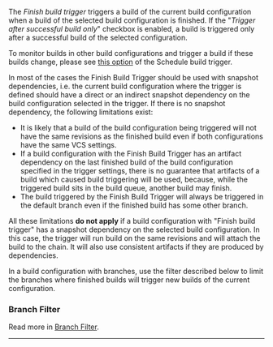 [//]: # (title: Configuring Finish Build Trigger)
[//]: # (auxiliary-id: Configuring Finish Build Trigger)

The _Finish build trigger_ triggers a build of the current build configuration when a build of the selected build configuration is finished. If the "_Trigger after successful build only_" checkbox is enabled, a build is triggered only after a successful build of the selected configuration.

To monitor builds in other build configurations and trigger a build if these builds change, please see [this option](configuring-schedule-triggers.md#Build+Changes) of the Schedule build trigger.

In most of the cases the Finish Build Trigger should be used with snapshot dependencies, i.e. the current build configuration where the trigger is defined should have a direct or an indirect snapshot dependency on the build configuration selected in the trigger. If there is no snapshot dependency, the following limitations exist:
* It is likely that a build of the build configuration being triggered will not have the same revisions as the finished build even if both configurations have the same VCS settings.
* If a build configuration with the Finish Build Trigger has an artifact dependency on the last finished build of the build configuration specified in the trigger settings, there is no guarantee that artifacts of a build which caused build triggering will be used, because, while the triggered build sits in the build queue, another build may finish.
* The build triggered by the Finish Build Trigger will always be triggered in the default branch even if the finished build has some other branch.

All these limitations __do not apply__ if a build configuration with "Finish build trigger" has a snapshot dependency on the selected build configuration. In this case, the trigger will run build on the same revisions and will attach the build to the chain. It will also use consistent artifacts if they are produced by dependencies.

In a build configuration with branches, use the filter described below to limit the branches where finished builds will trigger new builds of the current configuration.

### Branch Filter

Read more in [Branch Filter](branch-filter.md).

__ __